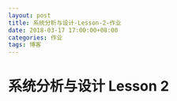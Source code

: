 ```yaml
---
layout: post
title: 系统分析与设计-Lesson-2-作业
date: 2018-03-17 17:00:00+08:00
categories: 作业
tags: 博客
---
```


# 系统分析与设计 Lesson 2
